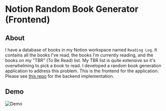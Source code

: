 # Notion Random Book Generator (Frontend)

## About

I have a database of books in my Notion workspace named `Reading Log`. It contains all the books I've read, the books I'm currently reading, and the books on my "TBR" (To Be Read) list. My TBR list is quite extensive so it's overwhelming to pick a book to read. I developed a random book generation application to address this problem. This is the frontend for the application. Please see [this repo](https://github.com/jasminjohal/notion-random-book-backend) for the backend implementation.

## Demo

![Demo](https://i.imgur.com/fJSBPGJ.gif)
